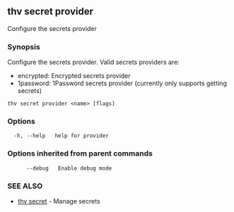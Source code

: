 ## thv secret provider

Configure the secrets provider

### Synopsis

Configure the secrets provider.
Valid secrets providers are:
  - encrypted: Encrypted secrets provider
  - 1password: 1Password secrets provider (currently only supports getting secrets)

```
thv secret provider <name> [flags]
```

### Options

```
  -h, --help   help for provider
```

### Options inherited from parent commands

```
      --debug   Enable debug mode
```

### SEE ALSO

* [thv secret](thv_secret.md)	 - Manage secrets

